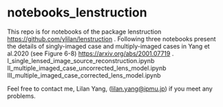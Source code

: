 # notebooks_lenstruction


This repo is for notebooks of the package lenstruction https://github.com/ylilan/lenstruction .
Following three notebooks present the details of singly-imaged case and multiply-imaged cases 
in Yang et al.2020 (see Figure 6-8) https://arxiv.org/abs/2001.07719 .
I_single_lensed_image_source_reconstruction.ipynb
II_multiple_imaged_case_uncorrected_lens_model.ipynb
III_multiple_imaged_case_corrected_lens_model.ipynb

Feel free to contact me, Lilan Yang, (lilan.yang@ipmu.jp) if you meet any problems.
